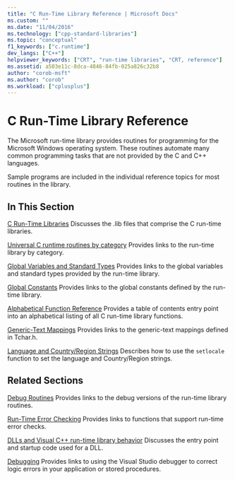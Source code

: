 ```yaml
---
title: "C Run-Time Library Reference | Microsoft Docs"
ms.custom: ""
ms.date: "11/04/2016"
ms.technology: ["cpp-standard-libraries"]
ms.topic: "conceptual"
f1_keywords: ["c.runtime"]
dev_langs: ["C++"]
helpviewer_keywords: ["CRT", "run-time libraries", "CRT, reference"]
ms.assetid: a503e11c-8dca-4846-84fb-025a826c32b8
author: "corob-msft"
ms.author: "corob"
ms.workload: ["cplusplus"]
---
```

# C Run-Time Library Reference

The Microsoft run-time library provides routines for programming for the Microsoft Windows operating system. These routines automate many common programming tasks that are not provided by the C and C++ languages.

 Sample programs are included in the individual reference topics for most routines in the library.

## In This Section

 [C Run-Time Libraries](../c-runtime-library/crt-library-features.md)
 Discusses the .lib files that comprise the C run-time libraries.

 [Universal C runtime routines by category](../c-runtime-library/run-time-routines-by-category.md)
 Provides links to the run-time library by category.

 [Global Variables and Standard Types](../c-runtime-library/global-variables-and-standard-types.md)
 Provides links to the global variables and standard types provided by the run-time library.

 [Global Constants](../c-runtime-library/global-constants.md)
 Provides links to the global constants defined by the run-time library.

 [Alphabetical Function Reference](../c-runtime-library/reference/crt-alphabetical-function-reference.md)
 Provides a table of contents entry point into an alphabetical listing of all C run-time library functions.

 [Generic-Text Mappings](../c-runtime-library/generic-text-mappings.md)
 Provides links to the generic-text mappings defined in Tchar.h.

 [Language and Country/Region Strings](../c-runtime-library/locale-names-languages-and-country-region-strings.md)
 Describes how to use the `setlocale` function to set the language and Country/Region strings.

## Related Sections

 [Debug Routines](../c-runtime-library/debug-routines.md)
 Provides links to the debug versions of the run-time library routines.

 [Run-Time Error Checking](../c-runtime-library/run-time-error-checking.md)
 Provides links to functions that support run-time error checks.

 [DLLs and Visual C++ run-time library behavior](../build/run-time-library-behavior.md)
 Discusses the entry point and startup code used for a DLL.

 [Debugging](/visualstudio/debugger/debugging-in-visual-studio)
 Provides links to using the Visual Studio debugger to correct logic errors in your application or stored procedures.
